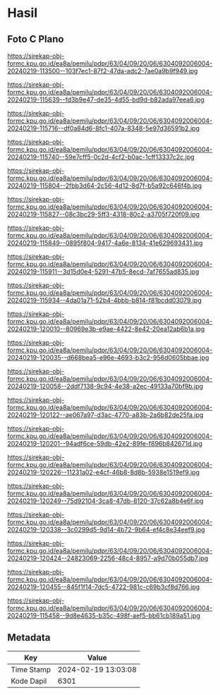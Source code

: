 # Hasil

## Foto C Plano

https://sirekap-obj-formc.kpu.go.id/ea8a/pemilu/pdpr/63/04/09/20/06/6304092006004-20240219-113500--103f7ec1-87f2-47da-adc2-7ae0a9b9f949.jpg

https://sirekap-obj-formc.kpu.go.id/ea8a/pemilu/pdpr/63/04/09/20/06/6304092006004-20240219-115639--fd3b9e47-de35-4d55-bd9d-b82ada97eea6.jpg

https://sirekap-obj-formc.kpu.go.id/ea8a/pemilu/pdpr/63/04/09/20/06/6304092006004-20240219-115716--df0a84d6-8fc1-407a-8348-5e97d36591b2.jpg

https://sirekap-obj-formc.kpu.go.id/ea8a/pemilu/pdpr/63/04/09/20/06/6304092006004-20240219-115740--59e7cff5-0c2d-4cf2-b0ac-1cff13337c2c.jpg

https://sirekap-obj-formc.kpu.go.id/ea8a/pemilu/pdpr/63/04/09/20/06/6304092006004-20240219-115804--2fbb3d64-2c56-4d12-8d7f-b5a92c646f4b.jpg

https://sirekap-obj-formc.kpu.go.id/ea8a/pemilu/pdpr/63/04/09/20/06/6304092006004-20240219-115827--08c3bc29-5ff3-4318-80c2-a3705f720f09.jpg

https://sirekap-obj-formc.kpu.go.id/ea8a/pemilu/pdpr/63/04/09/20/06/6304092006004-20240219-115849--0895f804-9417-4a6e-8134-41e629693431.jpg

https://sirekap-obj-formc.kpu.go.id/ea8a/pemilu/pdpr/63/04/09/20/06/6304092006004-20240219-115911--3d15d0e4-5291-47b5-8ecd-7af7655ad835.jpg

https://sirekap-obj-formc.kpu.go.id/ea8a/pemilu/pdpr/63/04/09/20/06/6304092006004-20240219-115934--4da01a71-52b4-4bbb-b814-f81bcdd03079.jpg

https://sirekap-obj-formc.kpu.go.id/ea8a/pemilu/pdpr/63/04/09/20/06/6304092006004-20240219-120010--80969e3b-e9ae-4422-8e42-20ea12ab6b1a.jpg

https://sirekap-obj-formc.kpu.go.id/ea8a/pemilu/pdpr/63/04/09/20/06/6304092006004-20240219-120035--d668bea5-e96e-4693-b3c2-956d0605bbae.jpg

https://sirekap-obj-formc.kpu.go.id/ea8a/pemilu/pdpr/63/04/09/20/06/6304092006004-20240219-120058--2ddf7138-9c94-4e38-a2ec-49133a70bf9b.jpg

https://sirekap-obj-formc.kpu.go.id/ea8a/pemilu/pdpr/63/04/09/20/06/6304092006004-20240219-120122--ae067a97-d3ac-4770-a83b-2a6b82de25fa.jpg

https://sirekap-obj-formc.kpu.go.id/ea8a/pemilu/pdpr/63/04/09/20/06/6304092006004-20240219-120201--94adf6ce-59db-42e2-89fe-f896b842671d.jpg

https://sirekap-obj-formc.kpu.go.id/ea8a/pemilu/pdpr/63/04/09/20/06/6304092006004-20240219-120226--11231a02-e4cf-46b8-8d8b-5938e1519ef9.jpg

https://sirekap-obj-formc.kpu.go.id/ea8a/pemilu/pdpr/63/04/09/20/06/6304092006004-20240219-120249--75d92104-3ca8-47db-8120-37c62a8b4e6f.jpg

https://sirekap-obj-formc.kpu.go.id/ea8a/pemilu/pdpr/63/04/09/20/06/6304092006004-20240219-120338--3c0299d5-9d14-4b72-9b64-ef4c8e34eef9.jpg

https://sirekap-obj-formc.kpu.go.id/ea8a/pemilu/pdpr/63/04/09/20/06/6304092006004-20240219-120424--24823069-2256-48c4-8957-a9d70b055db7.jpg

https://sirekap-obj-formc.kpu.go.id/ea8a/pemilu/pdpr/63/04/09/20/06/6304092006004-20240219-120455--845f1f14-7dc5-4722-981c-c69b3cf8d766.jpg

https://sirekap-obj-formc.kpu.go.id/ea8a/pemilu/pdpr/63/04/09/20/06/6304092006004-20240219-115458--9d8e4635-b35c-498f-aef5-bb61cb189a51.jpg


## Metadata

| Key        | Value               |
| ---------- | ------------------- |
| Time Stamp | 2024-02-19 13:03:08 |
| Kode Dapil | 6301                |



